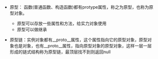 + 原型： 函数(普通函数、构造函数)都有protype属性，称之为原型，也称为原型对象。
   - 原型可以存放一些属性和方法，给实力对象使用
   - 原型可以做继承

+ 原型链：实例对象都有__proto__属性，这个属性指向它的原型对象，原型对象也是对象，也有__proto__属性，指向原型对象的原型对象，这样一层一层形成的链式结构称为原型链，最顶层找不到则返回null
